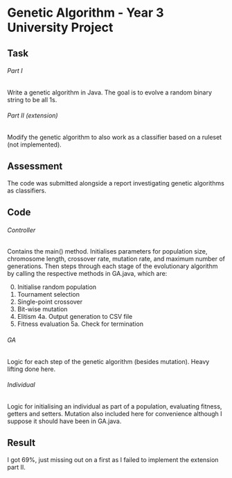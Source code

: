 # Genetic Algorithm - Year 3 University Project

## Task
###### Part I
Write a genetic algorithm in Java. The goal is to evolve a random binary string to be all 1s.

###### Part II (extension)
Modify the genetic algorithm to also work as a classifier based on a ruleset (not implemented).

## Assessment
The code was submitted alongside a report investigating genetic algorithms as classifiers.

## Code
###### Controller
Contains the main() method. Initialises parameters for population size, chromosome length, crossover rate, mutation rate, and maximum number of generations. Then steps through each stage of the evolutionary algorithm by calling the respective methods in GA.java, which are:

0. Initialise random population
1. Tournament selection
2. Single-point crossover
3. Bit-wise mutation
4. Elitism
4a. Output generation to CSV file
5. Fitness evaluation
5a. Check for termination

###### GA
Logic for each step of the genetic algorithm (besides mutation). Heavy lifting done here.

###### Individual
Logic for initialising an individual as part of a population, evaluating fitness, getters and setters. Mutation also included here for convenience although I suppose it should have been in GA.java.

## Result
I got 69%, just missing out on a first as I failed to implement the extension part II.